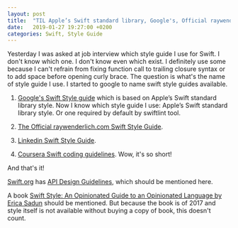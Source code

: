 ```yaml
---
layout: post
title:  "TIL Apple’s Swift standard library, Google's, Official raywenderlich.com, Linkedin and Coursera Swift Style Guides; TIL API Design Guidelines from Swift.org"
date:   2019-01-27 19:27:00 +0200
categories: Swift, Style Guide
---
```

Yesterday I was asked at job interview which style guide I use for Swift. I don't know which one. I don't know even which exist. I definitely use some because I can't refrain from fixing function call to trailing closure syntax or to add space before opening curly brace. The question is what's the name of style guide I use. I started to google to name swift style guides available.

1. [Google's Swift Style guide](https://google.github.io/swift/) which is based on Apple’s Swift standard library style. Now I know which style guide I use: Apple’s Swift standard library style. Or one required by default by swiftlint tool.

1. [The Official raywenderlich.com Swift Style Guide](https://github.com/raywenderlich/swift-style-guide).

1. [Linkedin Swift Style Guide](https://github.com/linkedin/swift-style-guide).

1. [Coursera Swift coding guidelines](https://github.com/coursera/swift-style-guide). Wow, it's so short!

And that's it!

[Swift.org](http://swift.org) has [API Design Guidelines](https://swift.org/documentation/api-design-guidelines/), which should be mentioned here.

A book [Swift Style: An Opinionated Guide to an Opinionated Language by Erica Sadun](https://pragprog.com/book/esswift/swift-style) should be mentioned. But because the book is of 2017 and style itself is not available without buying a copy of book, this doesn't count.
